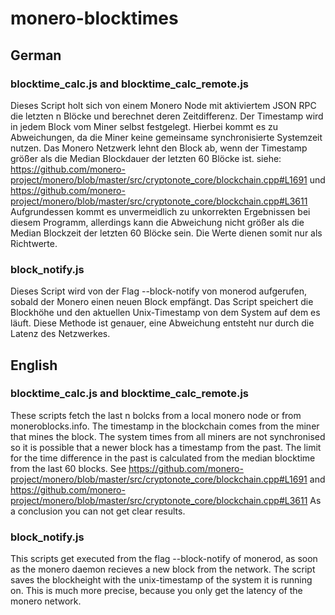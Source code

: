 # monero-blocktimes

## German

### blocktime_calc.js and blocktime_calc_remote.js

Dieses Script holt sich von einem Monero Node mit aktiviertem JSON RPC
die letzten n Blöcke und berechnet deren Zeitdifferenz.
Der Timestamp wird in jedem Block vom Miner selbst festgelegt. Hierbei
kommt es zu Abweichungen, da die Miner keine gemeinsame synchronisierte
Systemzeit nutzen.
Das Monero Netzwerk lehnt den Block ab, wenn der Timestamp größer als
die Median Blockdauer der letzten 60 Blöcke ist.
siehe: https://github.com/monero-project/monero/blob/master/src/cryptonote_core/blockchain.cpp#L1691
und https://github.com/monero-project/monero/blob/master/src/cryptonote_core/blockchain.cpp#L3611
Aufgrundessen kommt es unvermeidlich zu unkorrekten Ergebnissen bei diesem
Programm, allerdings kann die Abweichung nicht größer als die Median Blockzeit
der letzten 60 Blöcke sein. Die Werte dienen somit nur als Richtwerte.

### block_notify.js

Dieses Script wird von der Flag --block-notify von monerod aufgerufen,
sobald der Monero einen neuen Block empfängt. Das Script speichert die
Blockhöhe und den aktuellen Unix-Timestamp von dem System auf dem es läuft.
Diese Methode ist genauer, eine Abweichung entsteht nur durch die Latenz
des Netzwerkes.

## English

### blocktime_calc.js and blocktime_calc_remote.js

These scripts fetch the last n bolcks from a local monero node or from
moneroblocks.info. The timestamp in the blockchain comes from the miner
that mines the block. The system times from all miners are not synchronised
so it is possible that a newer block has a timestamp from the past.
The limit for the time difference in the past is calculated from the median
blocktime from the last 60 blocks. See https://github.com/monero-project/monero/blob/master/src/cryptonote_core/blockchain.cpp#L1691
and https://github.com/monero-project/monero/blob/master/src/cryptonote_core/blockchain.cpp#L3611
As a conclusion you can not get clear results.

### block_notify.js

This scripts get executed from the flag --block-notify of monerod, as soon
as the monero daemon recieves a new block from the network. The script
saves the blockheight with the unix-timestamp of the system it is running on.
This is much more precise, because you only get the latency of the monero network.
